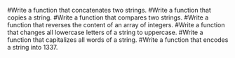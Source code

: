 #Write a function that concatenates two strings.
#Write a function that copies a string.
#Write a function that compares two strings.
#Write a function that reverses the content of an array of integers.
#Write a function that changes all lowercase letters of a string to uppercase.
#Write a function that capitalizes all words of a string.
#Write a function that encodes a string into 1337.
